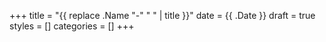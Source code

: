 +++
title = "{{ replace .Name "-" " " | title }}"
date = {{ .Date }}
draft = true
styles = []
categories = []
+++

<!--more-->